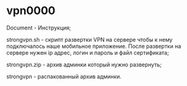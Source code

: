 # vpn0000

Document - Инструкция; 

strongvpn.sh - скрипт развертки VPN на сервере чтобы к нему подключалось наше мобильное приложение. После развертки на сервере нужен ip адрес, логин и пароль и файл сертификата; 

strongvpn.zip - архив админки который нужно развернуть; 

strongvpn - распакованный архив админки. 
